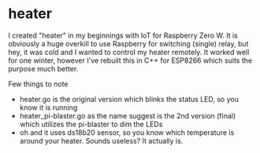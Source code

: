 # heater

I created "heater" in my beginnings with IoT for Raspberry Zero W. 
It is obviously a huge overkill to use Raspberry for switching (single) relay, but hey, it was cold 
and I wanted to control my heater remotely. It worked well for one winter, however I've rebuilt 
this in C++ for ESP8266 which suits the purpose much better.

Few things to note
  - heater.go is the original version which blinks the status LED, so you know it is running
  - heater_pi-blaster.go as the name suggest is the 2nd version (final) which utilizes the pi-blaster to dim the LEDs
  - oh and it uses ds18b20 sensor, so you know which temperature is around your heater. Sounds useless? It actually is.



